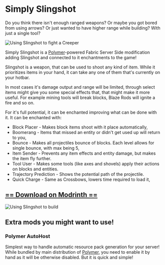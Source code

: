 # Simply Slingshot
Do you think there isn't enough ranged weapons? Or maybe you got bored from using arrows?
Or just wanted to have higher range while building? With just a single tool?

![Using Slingshot to fight a Creeper](https://cdn.modrinth.com/data/msOhd0jl/images/fe41bb03af1b3e8a22e476d1742135670511a7f4.png)

Simply Slingshot is a [Polymer](https://modrinth.com/mod/polymer)-powered Fabric Server Side modification adding Slingshot
and connected to it enchantments to the game!

Slingshot is a weapon, that can be used to shoot any kind of item. While it prioritizes items
in your hand, it can take any one of them that's currently on your hotbar.

In most cases it's damage output and range will be limited, through select items might give you
some special effects that, that might make it more useful. For example mining tools will break blocks,
Blaze Rods will ignite a fire and so on.

For it's full potential, it can be enchanted improving what can be done with it. It can be enchanted with:
- Block Placer - Makes block items shoot with it place automatically,
- Boomerang - Items that missed an entity or didn't get used up will return to you,
- Bounce - Makes all projectiles bounce of blocks. Each level allows for single bounce, with max being 5,
- Item Sender - Prevents any item effects and entity damage, but makes the item fly further.
- Tool User - Makes some tools (like axes and shovels) apply their actions on blocks and entities.
- Trajectory Prediction - Shows the potential path of the projectile.
- Quick Charge - Same as Crossbows, lowers time required to load it,

## [== Download on Modrinth ==](https://modrinth.com/mod/simply-slingshot)

![Using Slingshot to build](https://cdn.modrinth.com/data/msOhd0jl/images/665a17af430e9cdd3d3ed7e2d8207832ef8080bc.png)

## Extra mods you might want to use!

### Polymer AutoHost
Simplest way to handle automatic resource pack generation for your server!
While bundled by main distribution of [Polymer](https://modrinth.com/mod/polymer), you need to enable it by hand
as it will be otherwise disabled. But it is quick and simple!
